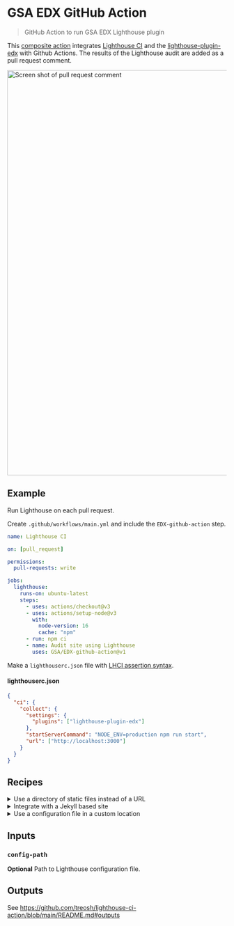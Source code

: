 # GSA EDX GitHub Action

> GitHub Action to run GSA EDX Lighthouse plugin

This [composite action](https://docs.github.com/en/actions/creating-actions/creating-a-composite-action) integrates [Lighthouse CI](https://github.com/GoogleChrome/lighthouse-ci) and the [lighthouse-plugin-edx](https://github.com/GSA/lighthouse-plugin-edx) with Github Actions. The results of the Lighthouse audit are added as a pull request comment.

<img width="931" alt="Screen shot of pull request comment" src="https://github.com/GSA/EDX-github-action/assets/1178494/3b6ef293-2422-4a14-9e5c-191ab4d956a5">

## Example

Run Lighthouse on each pull request.

Create `.github/workflows/main.yml` and include the `EDX-github-action` step.

```yml
name: Lighthouse CI

on: [pull_request]

permissions:
  pull-requests: write

jobs:
  lighthouse:
    runs-on: ubuntu-latest
    steps:
      - uses: actions/checkout@v3
      - uses: actions/setup-node@v3
        with:
          node-version: 16
          cache: "npm"
      - run: npm ci
      - name: Audit site using Lighthouse
        uses: GSA/EDX-github-action@v1
```

Make a `lighthouserc.json` file with [LHCI assertion syntax](https://github.com/GoogleChrome/lighthouse-ci/blob/master/docs/configuration.md).

#### lighthouserc.json

```json
{
  "ci": {
    "collect": {
      "settings": {
        "plugins": ["lighthouse-plugin-edx"]
      },
      "startServerCommand": "NODE_ENV=production npm run start",
      "url": ["http://localhost:3000"]
    }
  }
}
```

## Recipes

<details>
 <summary>Use a directory of static files instead of a URL</summary><br>

Create `.github/workflows/main.yml` and include the `EDX-github-action` step.

#### main.yml

```yml
name: Lighthouse CI

on: [pull_request]

permissions:
  pull-requests: write

jobs:
  lighthouse:
    runs-on: ubuntu-latest
    steps:
      - uses: actions/checkout@v3
      - uses: actions/setup-node@v3
        with:
          node-version: 16
          cache: "npm"
      - run: npm ci
      - run: npm run build
      - name: Audit site using Lighthouse
        uses: GSA/EDX-github-action@v1
```

Make a `lighthouserc.json` file with [LHCI assertion syntax](https://github.com/GoogleChrome/lighthouse-ci/blob/master/docs/configuration.md).

#### lighthouserc.json

```json
{
  "ci": {
    "collect": {
      "settings": {
        "plugins": ["lighthouse-plugin-edx"]
      },
      "staticDistDir": "./_site"
    }
  }
}
```

</details>

<details>
 <summary>Integrate with a Jekyll based site</summary><br>

Create `.github/workflows/main.yml` and include the `EDX-github-action` step.

#### main.yml

```yml
name: Lighthouse CI

on: [pull_request]

permissions:
  pull-requests: write

jobs:
  lighthouse:
    runs-on: ubuntu-latest
    steps:
      - uses: actions/checkout@v3
      - uses: ruby/setup-ruby@v1
        with:
          ruby-version: "2.7"
          bundler-cache: true
      - name: Audit site using Lighthouse
        uses: GSA/EDX-github-action@v1
```

Make a `lighthouserc.json` file with [LHCI assertion syntax](https://github.com/GoogleChrome/lighthouse-ci/blob/master/docs/configuration.md).

#### lighthouserc.json

```json
{
  "ci": {
    "collect": {
      "settings": {
        "plugins": ["lighthouse-plugin-edx"]
      },
      "startServerCommand": "bundle exec jekyll serve",
      "url": ["http://localhost:4000"]
    }
  }
}
```

</details>

<details>
 <summary>Use a configuration file in a custom location</summary><br>

Create `.github/workflows/main.yml` and include the `EDX-github-action` step.

#### main.yml

```yml
name: Lighthouse CI

on: [pull_request]

permissions:
  pull-requests: write

jobs:
  lighthouse:
    runs-on: ubuntu-latest
    steps:
      - uses: actions/checkout@v3
      - name: Audit site using Lighthouse
        uses: GSA/EDX-github-action@v1
        with:
          config-path: "./some/dir/lighthouserc.json"
```

Make a `lighthouserc.json` file with [LHCI assertion syntax](https://github.com/GoogleChrome/lighthouse-ci/blob/master/docs/configuration.md).

#### lighthouserc.json

```json
{
  "ci": {
    "collect": {
      "settings": {
        "plugins": ["lighthouse-plugin-edx"]
      },
      "url": ["http://localhost:4000"]
    }
  }
}
```

</details>

## Inputs

### `config-path`

**Optional** Path to Lighthouse configuration file.

## Outputs

See https://github.com/treosh/lighthouse-ci-action/blob/main/README.md#outputs
